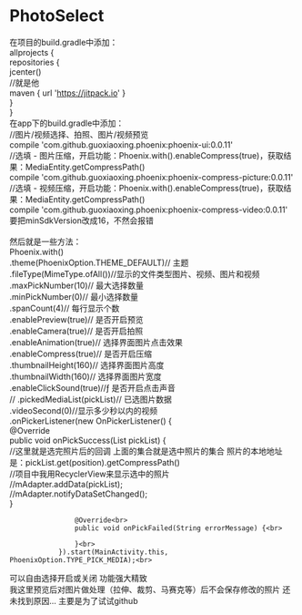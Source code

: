 # PhotoSelect
在项目的build.gradle中添加：<br>
allprojects {<br>
    repositories {<br>
        jcenter()<br>
        //就是他<br>
        maven { url 'https://jitpack.io' }<br>
    }<br>
}<br>
在app下的build.gradle中添加：<br>
    //图片/视频选择、拍照、图片/视频预览<br>
    compile 'com.github.guoxiaoxing.phoenix:phoenix-ui:0.0.11'<br>
    //选填 - 图片压缩，开启功能：Phoenix.with().enableCompress(true)，获取结果：MediaEntity.getCompressPath()<br>
    compile 'com.github.guoxiaoxing.phoenix:phoenix-compress-picture:0.0.11'<br>
    //选填 - 视频压缩，开启功能：Phoenix.with().enableCompress(true)，获取结果：MediaEntity.getCompressPath()<br>
    compile 'com.github.guoxiaoxing.phoenix:phoenix-compress-video:0.0.11'<br>
要把minSdkVersion改成16，不然会报错<br>
<br>
然后就是一些方法：<br>
Phoenix.with()<br>
                .theme(PhoenixOption.THEME_DEFAULT)// 主题<br>
                .fileType(MimeType.ofAll())//显示的文件类型图片、视频、图片和视频<br>
                .maxPickNumber(10)// 最大选择数量<br>
                .minPickNumber(0)// 最小选择数量<br>
                .spanCount(4)// 每行显示个数<br>
                .enablePreview(true)// 是否开启预览<br>
                .enableCamera(true)// 是否开启拍照<br>
                .enableAnimation(true)// 选择界面图片点击效果<br>
                .enableCompress(true)// 是否开启压缩<br>
                .thumbnailHeight(160)// 选择界面图片高度<br>
                .thumbnailWidth(160)// 选择界面图片宽度<br>
                .enableClickSound(true)//ƒ 是否开启点击声音<br>
//                .pickedMediaList(pickList)// 已选图片数据<br>
                .videoSecond(0)//显示多少秒以内的视频<br>
                .onPickerListener(new OnPickerListener() {<br>
                    @Override<br>
                    public void onPickSuccess(List<MediaEntity> pickList) {<br>
                        //这里就是选完照片后的回调 上面的集合就是选中照片的集合 照片的本地地址是：pickList.get(position).getCompressPath()<br>
                        //项目中我用RecyclerView来显示选中的照片<br>
                        //mAdapter.addData(pickList);<br>
                        //mAdapter.notifyDataSetChanged();<br>
                    }<br>

                    @Override<br>
                    public void onPickFailed(String errorMessage) {<br>

                    }<br>
                }).start(MainActivity.this, PhoenixOption.TYPE_PICK_MEDIA);<br>
                
   可以自由选择开启或关闭 功能强大精致 <br>
   我这里预览后对图片做处理（拉伸、裁剪、马赛克等）后不会保存修改的照片 还未找到原因... 主要是为了试试github<br>
